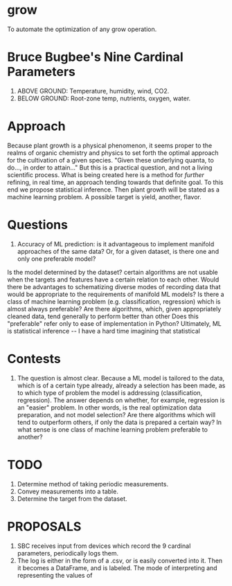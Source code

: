 # grow
To automate the optimization of any grow operation.

# Bruce Bugbee's Nine Cardinal Parameters
1. ABOVE GROUND: Temperature, humidity, wind, CO2. 
2. BELOW GROUND: Root-zone temp, nutrients, oxygen, water.

# Approach
Because plant growth is a physical phenomenon, it seems proper to the realms of organic chemistry and physics to set forth the optimal approach for the cultivation of a given species. "Given these underlying quanta, to do..., in order to attain..." But this is a practical question, and not a living scientific process. What is being created here is a method for *further* refining, in real time, an approach tending towards that definite goal. To this end we propose statistical inference. Then plant growth will be stated as a machine learning problem. A possible target is yield, another, flavor. 

# Questions
1. Accuracy of ML prediction: is it advantageous to implement manifold approaches of the same data? Or, for a given dataset, is there one and only one preferable model?

Is the model determined by the dataset? certain algorithms are not usable when the targets and features have a certain relation to each other. Would there be advantages to schematizing diverse modes of recording data that would be appropriate to the requirements of manifold ML models? Is there a class of machine learning problem (e.g. classification, regression) which is almost always preferable? Are there algorithms, which, given appropriately cleaned data, tend generally to perform better than other Does this "preferable" refer only to ease of implementation in Python? Ultimately, ML is statistical inference -- I have a hard time imagining that statistical 

# Contests
1. The question is almost clear. Because a ML model is tailored to the data, which is of a certain type already, already a selection has been made, as to which type of problem the model is addressing (classification, regression). The answer depends on whether, for example, regression is an "easier" problem. In other words, is the real optimization data preparation, and not model selection? Are there algorithms which will tend to outperform others, if only the data is prepared a certain way? In what sense is one class of machine learning problem preferable to another?

# TODO
1. Determine method of taking periodic measurements.
2. Convey measurements into a table.
3. Determine the target from the dataset.

# PROPOSALS
1. SBC receives input from devices which record the 9 cardinal parameters, periodically logs them.
2. The log is either in the form of a .csv, or is easily converted into it. Then it becomes a DataFrame, and is labeled. The mode of interpreting and representing the values of 
